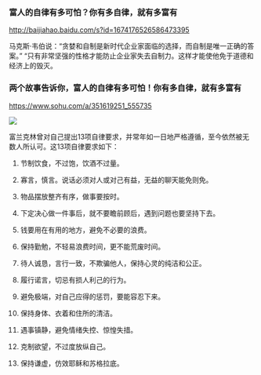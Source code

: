 ### 富人的自律有多可怕？你有多自律，就有多富有
http://baijiahao.baidu.com/s?id=1674176526586473395

马克斯·韦伯说：“贪婪和自制是新时代企业家面临的选择，而自制是唯一正确的答案。”
“只有非常坚强的性格才能防止企业家失去自制力。这样才能使他免于道德和经济上的毁灭。

### 两个故事告诉你，富人的自律有多可怕！你有多自律，就有多富有
https://www.sohu.com/a/351619251_555735

<img src="http://5b0988e595225.cdn.sohucs.com/images/20191104/9adb056512cc49c9b0d46a9f1ba95295.jpeg">

富兰克林曾对自己提出13项自律要求，并常年如一日地严格遵循，至今依然被无数人所认可。这13项自律要求如下：

1. 节制饮食，不过饱，饮酒不过量。

2. 寡言，慎言。说话必须对人或对己有益，无益的聊天能免则免。

3. 物品摆放整齐有序，做事要按时。

4. 下定决心做一件事后，就不要瞻前顾后，遇到问题也要坚持下去。

5. 钱要用在有用的地方，避免不必要的浪费。

6. 保持勤勉，不轻易浪费时间，更不能荒废时间。

7. 待人诚恳，言行一致，不欺骗他人，保持心灵的纯洁和公正。

8. 履行诺言，切忌有损人利己的行为。

9. 避免极端，对自己应得的惩罚，要能容忍下来。

10. 保持身体、衣着和住所的清洁。

11. 遇事镇静，避免情绪失控、惊惶失措。

12. 克制欲望，不过度放纵自己。

13. 保持谦虚，仿效耶稣和苏格拉底。
